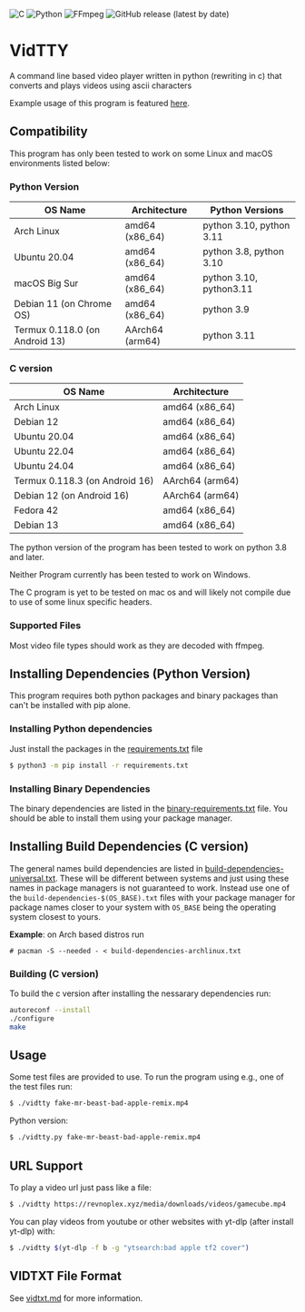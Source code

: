 ![C](https://img.shields.io/badge/-C-ffffff?style=for-the-badge&logo=c)
![Python](https://img.shields.io/badge/-Python-14354C?style=for-the-badge&logo=python&logoColor=FFD43B)
![FFmpeg](https://img.shields.io/badge/-FFmpeg-4d853a?style=for-the-badge&logo=ffmpeg)
![GitHub release (latest by date)](https://img.shields.io/github/v/release/Revnoplex/vidtty?style=for-the-badge&logo=github)
# VidTTY
A command line based video player written in python (rewriting in c) that converts and plays videos using ascii characters

Example usage of this program is featured [here](https://www.youtube.com/watch?v=OSnveMc77ss).

## Compatibility
This program has only been tested to work on some Linux and macOS environments listed below:

### Python Version
| OS Name                        | Architecture    | Python Versions          |
|--------------------------------|-----------------|--------------------------|
| Arch Linux                     | amd64 (x86_64)  | python 3.10, python 3.11 |
| Ubuntu 20.04                   | amd64 (x86_64)  | python 3.8, python 3.10  |
| macOS Big Sur                  | amd64 (x86_64)  | python 3.10, python3.11  |
| Debian 11 (on Chrome OS)       | amd64 (x86_64)  | python 3.9               |
| Termux 0.118.0 (on Android 13) | AArch64 (arm64) | python 3.11              |

### C version
| OS Name                        | Architecture    |
|--------------------------------|-----------------|
| Arch Linux                     | amd64 (x86_64)  |
| Debian 12                      | amd64 (x86_64)  |
| Ubuntu 20.04                   | amd64 (x86_64)  |
| Ubuntu 22.04                   | amd64 (x86_64)  |
| Ubuntu 24.04                   | amd64 (x86_64)  |
| Termux 0.118.3 (on Android 16) | AArch64 (arm64) |
| Debian 12 (on Android 16)      | AArch64 (arm64) |
| Fedora 42                      | amd64 (x86_64)  |
| Debian 13                      | amd64 (x86_64)  |


The python version of the program has been tested to work on python 3.8 and later.

Neither Program currently has been tested to work on Windows.

The C program is yet to be tested on mac os and will likely not compile due to use of some linux specific headers.

### Supported Files
Most video file types should work as they are decoded with ffmpeg.

## Installing Dependencies (Python Version)
This program requires both python packages and binary packages than can't be installed with pip alone.

### Installing Python dependencies
Just install the packages in the [requirements.txt](./requirements.txt) file
```sh
$ python3 -m pip install -r requirements.txt
```

### Installing Binary Dependencies
The binary dependencies are listed in the [binary-requirements.txt](./binary-requirements.txt) file. You should be able to install them using your package manager.

## Installing Build Dependencies (C version)
The general names build dependencies are listed in [build-dependencies-universal.txt](./build-dependencies-universal.txt). These will be different between systems and just using these names in package managers is not guaranteed to work. Instead use one of the `build-dependencies-$(OS_BASE).txt` files with your package manager for package names closer to your system with `OS_BASE` being the operating system closest to yours.

**Example**: on Arch based distros run
```
# pacman -S --needed - < build-dependencies-archlinux.txt
```

### Building (C version)
To build the c version after installing the nessarary dependencies run:
```sh
autoreconf --install
./configure
make
```

## Usage
Some test files are provided to use. To run the program using e.g., one of the test files run:
```sh
$ ./vidtty fake-mr-beast-bad-apple-remix.mp4
```
Python version:
```sh
$ ./vidtty.py fake-mr-beast-bad-apple-remix.mp4
```

## URL Support
To play a video url just pass like a file:
```sh
$ ./vidtty https://revnoplex.xyz/media/downloads/videos/gamecube.mp4
```

You can play videos from youtube or other websites with yt-dlp (after install yt-dlp) with:
```sh
$ ./vidtty $(yt-dlp -f b -g "ytsearch:bad apple tf2 cover")
```

## VIDTXT File Format
See [vidtxt.md](vidtxt.md) for more information.

